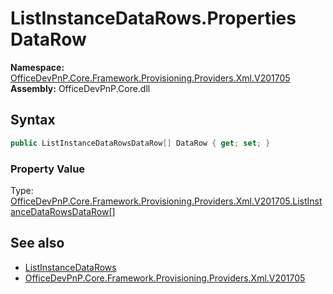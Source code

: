 # ListInstanceDataRows.Properties DataRow
  

**Namespace:** [OfficeDevPnP.Core.Framework.Provisioning.Providers.Xml.V201705](OfficeDevPnP.Core.Framework.Provisioning.Providers.Xml.V201705.md)  
**Assembly:** OfficeDevPnP.Core.dll  
## Syntax
```C#
public ListInstanceDataRowsDataRow[] DataRow { get; set; }
```

### Property Value
Type: [OfficeDevPnP.Core.Framework.Provisioning.Providers.Xml.V201705.ListInstanceDataRowsDataRow[]](OfficeDevPnP.Core.Framework.Provisioning.Providers.Xml.V201705.ListInstanceDataRowsDataRow.md)  

## See also
- [ListInstanceDataRows](OfficeDevPnP.Core.Framework.Provisioning.Providers.Xml.V201705.ListInstanceDataRows.md) 
- [OfficeDevPnP.Core.Framework.Provisioning.Providers.Xml.V201705](OfficeDevPnP.Core.Framework.Provisioning.Providers.Xml.V201705.md) 
